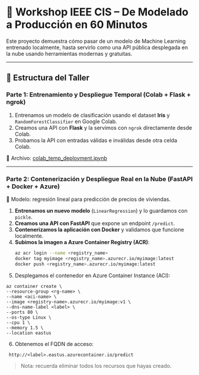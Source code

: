 # 🧠 Workshop IEEE CIS – De Modelado a Producción en 60 Minutos

Este proyecto demuestra cómo pasar de un modelo de Machine Learning entrenado localmente, hasta servirlo como una API pública desplegada en la nube usando herramientas modernas y gratuitas.

---

## 🔁 Estructura del Taller

### Parte 1: Entrenamiento y Despliegue Temporal (Colab + Flask + ngrok)

1. Entrenamos un modelo de clasificación usando el dataset **Iris** y `RandomForestClassifier` en Google Colab.
2. Creamos una API con **Flask** y la servimos con `ngrok` directamente desde Colab.
3. Probamos la API con entradas válidas e inválidas desde otra celda Colab.

📁 Archivo: [colab_temp_deployment.ipynb](https://colab.research.google.com/drive/1uJelL9UpgV8do4MYnROnIGsBWC5qZDVI?usp=sharing)

---

### Parte 2: Contenerización y Despliegue Real en la Nube (FastAPI + Docker + Azure)

📌 Modelo: regresión lineal para predicción de precios de viviendas.

1. **Entrenamos un nuevo modelo** (`LinearRegression`) y lo guardamos con `pickle`.
2. **Creamos una API con FastAPI** que expone un endpoint `/predict`.
3. **Contenerizamos la aplicación con Docker** y validamos que funcione localmente.
4. **Subimos la imagen a Azure Container Registry (ACR)**:
   ```bash
   az acr login --name <registry_name>
   docker tag myimage <registry_name>.azurecr.io/myimage:latest
   docker push <registry_name>.azurecr.io/myimage:latest
5. Desplegamos el contenedor en Azure Container Instance (ACI):
  ````
az container create \
  --resource-group <rg-name> \
  --name <aci-name> \
  --image <registry-name>.azurecr.io/myimage:v1 \
  --dns-name-label <label> \
  --ports 80 \
  --os-type Linux \
  --cpu 1 \
  --memory 1.5 \
  --location eastus
  ````
6. Obtenemos el FQDN de acceso:
````
 http://<label>.eastus.azurecontainer.io/predict
````

> Nota: recuerda eliminar todos los recursos que hayas creado. 
   
